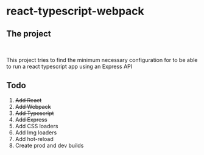 # react-typescript-webpack
<h2>The project</h2>
<br/>
<p>This project tries to find the minimum necessary configuration for to be able to run a react typescript app using an Express API
</p>
<h2>Todo</h2>
<ol>
  <s><li>Add React</li>
  <li>Add Webpack</li>
  <li>Add Typescript</li>
  <li>Add Express</li></s>
  <li>Add CSS loaders</li>
  <li>Add Img loaders</li>
  <li>Add hot-reload</li>
  <li>Create prod and dev builds</li>
</ol>
